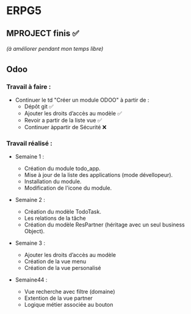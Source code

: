 # ERPG5


## MPROJECT finis ✅
###### (à améliorer pendant mon temps libre)

## Odoo
### Travail à faire :
- Continuer le td "Créer un module ODOO" à partir de :
    * Dépôt git ✅
    * Ajouter les droits d’accès au modèle  ✅
    * Revoir a partir de la liste vue ✅
    * Continuer  àppartir de Sécurité ❌

### Travail réalisé :
* Semaine 1 : 
    - Création du module todo_app.
    - Mise à jour de la liste des applications (mode dévellopeur).
    - Installation du module.
    - Modification de l'icone du module.

* Semaine 2 : 
    - Création du modèle TodoTask.
    - Les relations de la tâche
    - Création du modèle ResPartner (héritage avec un seul business Object).

* Semaine 3 :
    - Ajouter les droits d’accès au modèle
    - Création de la vue menu
    - Création de la vue personalisé

* Semaine44 : 
    - Vue recherche avec filtre (domaine)
    - Extention de la vue partner
    - Logique métier associée au bouton


